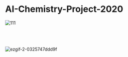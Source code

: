 # AI-Chemistry-Project-2020

![111](https://user-images.githubusercontent.com/59987309/97531364-68c09480-19f7-11eb-9260-02ae50ec5780.gif)
<br>
<br>
<br>
<br><br>
![ezgif-2-0325747ddd9f](https://user-images.githubusercontent.com/59987309/97531171-f9e33b80-19f6-11eb-8ece-50c4c2010053.gif)
